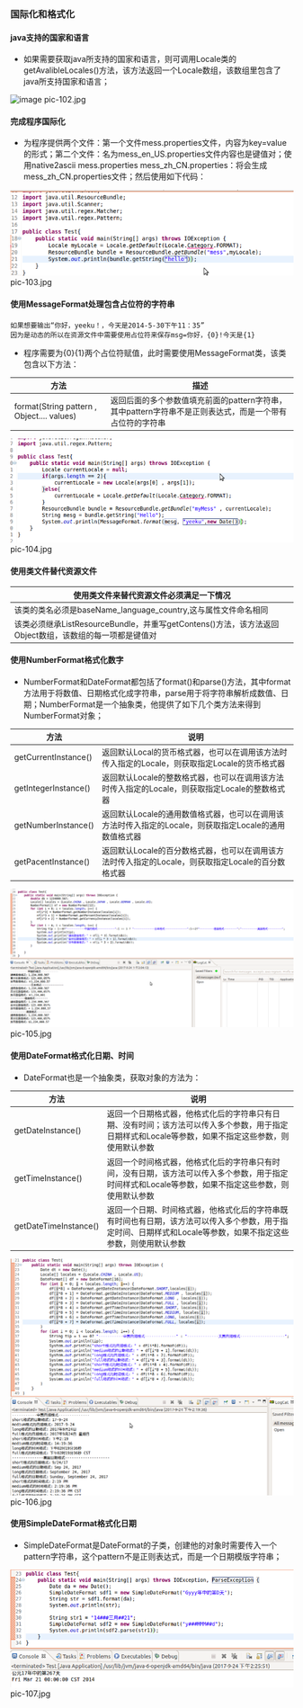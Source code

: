 ### 国际化和格式化
#### java支持的国家和语言
+ 如果需要获取java所支持的国家和语言，则可调用Locale类的getAvalibleLocales()方法，该方法返回一个Locale数组，该数组里包含了java所支持国家和语言；

![image](https://github.com/ningbaoqi/Java/blob/master/gif/pic-102.jpg) pic-102.jpg

#### 完成程序国际化
+ 为程序提供两个文件：第一个文件mess.properties文件，内容为key=value的形式；第二个文件：名为mess_en_US.properties文件内容也是键值对；使用native2ascii mess.properties mess_zh_CN.properties：将会生成mess_zh_CN.properties文件；然后使用如下代码：

![image](https://github.com/ningbaoqi/Java/blob/master/gif/pic-103.jpg) pic-103.jpg

#### 使用MessageFormat处理包含占位符的字符串

```
如果想要输出“你好，yeeku！，今天是2014-5-30下午11：35”
因为是动态的所以在资源文件中需要使用占位符来保存msg=你好，{0}!今天是{1}
```
+ 程序需要为{0}{1}两个占位符赋值，此时需要使用MessageFormat类，该类包含以下方法：

|方法|描述|
|------|------|
|format(String pattern , Object.... values)|返回后面的多个参数值填充前面的pattern字符串，其中pattern字符串不是正则表达式，而是一个带有占位符的字符串|

![image](https://github.com/ningbaoqi/Java/blob/master/gif/pic-104.jpg) pic-104.jpg

#### 使用类文件替代资源文件

|使用类文件来替代资源文件必须满足一下情况|
|------|
|该类的类名必须是baseName_language_country,这与属性文件命名相同|
|该类必须继承ListResourceBundle，并重写getContens()方法，该方法返回Object数组，该数组的每一项都是键值对|

#### 使用NumberFormat格式化数字
+ NumberFormat和DateFormat都包括了format()和parse()方法，其中format方法用于将数值、日期格式化成字符串，parse用于将字符串解析成数值、日期；NumberFormat是一个抽象类，他提供了如下几个类方法来得到NumberFormat对象；

|方法|说明|
|------|------|
|getCurrentInstance()|返回默认Local的货币格式器，也可以在调用该方法时传入指定的Locale，则获取指定Locale的货币格式器|
|getIntegerInstance()|返回默认Locale的整数格式器，也可以在调用该方法时传入指定的Locale，则获取指定Locale的整数格式器|
|getNumberInstance()|返回默认Locale的通用数值格式器，也可以在调用该方法时传入指定的Locale，则获取指定Locale的通用数值格式器|
|getPacentInstance()|返回默认Locale的百分数格式器，也可以在调用该方法时传入指定的Locale，则获取指定Locale的百分数格式器|

![image](https://github.com/ningbaoqi/Java/blob/master/gif/pic-105.jpg) pic-105.jpg

#### 使用DateFormat格式化日期、时间

+ DateFormat也是一个抽象类，获取对象的方法为：

|方法|说明|
|------|-----|
|getDateInstance()|返回一个日期格式器，他格式化后的字符串只有日期、没有时间；该方法可以传入多个参数，用于指定日期样式和Locale等参数，如果不指定这些参数，则使用默认参数|
|getTimeInstance()|返回一个时间格式器，他格式化后的字符串只有时间，没有日期，该方法可以传入多个参数，用于指定时间样式和Locale等参数，如果不指定这些参数，则使用默认参数|
|getDateTimeInstance()|返回一个日期、时间格式器，他格式化后的字符串既有时间也有日期，该方法可以传入多个参数，用于指定时间、日期样式和Locale等参数，如果不指定这些参数，则使用默认参数|

![image](https://github.com/ningbaoqi/Java/blob/master/gif/pic-106.jpg) pic-106.jpg

#### 使用SimpleDateFormat格式化日期
+ SimpleDateFormat是DateFormat的子类，创建他的对象时需要传入一个pattern字符串，这个pattern不是正则表达式，而是一个日期模版字符串；

![image](https://github.com/ningbaoqi/Java/blob/master/gif/pic-107.jpg) pic-107.jpg
